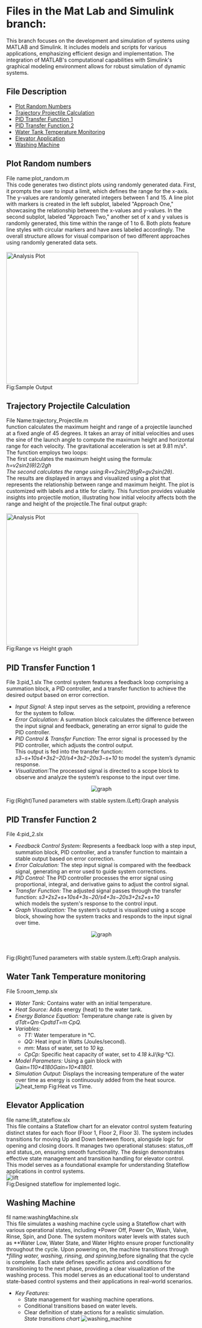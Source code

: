 # Files in the Mat Lab and Simulink branch:
This branch focuses on the development and simulation of systems using MATLAB and Simulink. It includes models and scripts for various applications, emphasizing efficient design and implementation. The integration of MATLAB's computational capabilities with Simulink's graphical modeling environment allows for robust simulation of dynamic systems.
## File Description

- [Plot Random Numbers](#plot-random-numbers)
- [Trajectory Projectile Calculation](#trajectory-projectile-calculation)
- [PID Transfer Function 1](#pid-transfer-function-1)
- [PID Transfer Function 2](#pid-transfer-function-2)
- [Water Tank Temperature Monitoring](#water-tank-temperature-monitoring)
- [Elevator Application](#elevator-application)
- [Washing Machine](#washing-machine)

## Plot Random numbers
File name:plot_random.m<br>
This code generates two distinct plots using randomly generated data. First, it prompts the user to input a limit, which defines the range for the x-axis. The y-values are randomly generated integers between 1 and 15. A line plot with markers is created in the left subplot, labeled "Approach One," showcasing the relationship between the x-values and y-values. In the second subplot, labeled "Approach Two," another set of x and y values is randomly generated, this time within the range of 1 to 6. Both plots feature line styles with circular markers and have axes labeled accordingly. The overall structure allows for visual comparison of two different approaches using randomly generated data sets.<br/><br/>
<img src="https://github.com/user-attachments/assets/fd81f82a-2086-49ec-ae67-493c49fedb45" alt="Analysis Plot" width="350" height="350"><br>
Fig:Sample Output

## Trajectory Projectile Calculation
File Name:trajectory_Projectile.m<br>
function calculates the maximum height and range of a projectile launched at a fixed angle of 45 degrees. It takes an array of initial velocities and uses the sine of the launch angle to compute the maximum height and horizontal range for each velocity. The gravitational acceleration is set at 9.81 m/s². The function employs two loops: <br/>The first calculates the maximum height using the formula: *h=v2sin⁡2(θ)2/2gh<br>  The second calculates the range using:R=v2sin⁡(2θ)gR=gv2sin(2θ)​*. <br/>The results are displayed in arrays and visualized using a plot that represents the relationship between range and maximum height. The plot is customized with labels and a title for clarity. This function provides valuable insights into projectile motion, illustrating how initial velocity affects both the range and height of the projectile.The final output graph:<br/><br/><img src="https://github.com/user-attachments/assets/2f414030-7c0e-4cd9-a4c3-eb034ec66dac" alt="Analysis Plot" width="350" height="350"><br>
Fig:Range vs Height graph

## PID Transfer Function 1
File 3:pid_1.slx
The control system features a feedback loop comprising a summation block, a PID controller, and a transfer function to achieve the desired output based on error correction.<br/>
* *Input Signal:* A step input serves as the setpoint, providing a reference for the system to follow.<br/>
* *Error Calculation:* A summation block calculates the difference between the input signal and feedback, generating an error signal to guide the PID controller.<br/>
* *PID Control & Transfer Function:* The error signal is processed by the PID controller, which adjusts the control output.<br/>This output is fed into the transfer function:  *s3−s+10s4+3s2−20/s4+3s2−20s3−s+10​*  to model the system’s dynamic response.<br/>
* *Visualization*:The processed signal is directed to a scope block to observe and analyze the system’s response to the input over time.
<p align="center">
  <img src="https://github.com/user-attachments/assets/b5b2cbd3-632a-465b-8635-d72157fc3341" alt="graph"/>
</p>

Fig:(Right)Tuned parameters with stable system.(Left):Graph analysis
## PID Transfer Function 2
File 4:pid_2.slx
* *Feedback Control System:* Represents a feedback loop with a step input, summation block, PID controller, and a transfer function to maintain a stable output based on error correction.<br/>
* *Error Calculation:* The step input signal is compared with the feedback signal, generating an error used to guide system corrections.<br/>
* *PID Control:* The PID controller processes the error signal using proportional, integral, and derivative gains to adjust the control signal.<br/>
* *Transfer Function:* The adjusted signal passes through the transfer function:
   *s3+2s2+s+10s4+3s−20/s4+3s−20s3+2s2+s+10​* <br/>which models the system's response to the control input.<br/>
* *Graph Visualization:* The system’s output is visualized using a scope block, showing how the system tracks and responds to the input signal over time.<br/>
<p align="center">
 <img src="https://github.com/user-attachments/assets/013a6995-e91f-41ca-aed2-33e1108b3b89" alt="graph"/>
</p><br/>

Fig:(Right)Tuned parameters with stable system.(Left):Graph analysis.
## Water Tank Temperature monitoring
File 5:room_temp.slx

* *Water Tank:* Contains water with an initial temperature.<br/>
* *Heat Source:* Adds energy (heat) to the water tank.<br/>
* *Energy Balance Equation:* Temperature change rate is given by *dTdt=Qm⋅CpdtdT​=m⋅Cp​Q​.* <br/>
* *Variables:*<br/>
    * *TT:* Water temperature in °C.<br/>
    * *QQ:* Heat input in Watts (Joules/second).<br/>
    * *mm:* Mass of water, set to *10 kg.*<br/>
    * *CpCp​:* Specific heat capacity of water, set to *4.18 kJ/(kg·°C).*<br/>
* *Model Parameters:* Using a gain block with Gain=*110×4180Gain=10×41801​*.<br/>
* *Simulation Output:* Displays the increasing temperature of the water over time as energy is continuously added from the heat source.<br/>
![heat_temp](https://github.com/user-attachments/assets/ae890dad-b1d0-47c7-8ab4-b4b74f41db1f)
Fig:Heat vs Time.
## Elevator Application
file name:lift_stateflow.slx
<br/>This file contains a Stateflow chart for an elevator control system featuring distinct states for each floor (Floor 1, Floor 2, Floor 3). The system includes transitions for moving Up and Down between floors, alongside logic for opening and closing doors. It manages two operational statuses: status_off and status_on, ensuring smooth functionality. The design demonstrates effective state management and transition handling for elevator control. This model serves as a foundational example for understanding Stateflow applications in control systems.<br/>
![lift](https://github.com/user-attachments/assets/f6e97fec-1476-40af-af0f-674bf0500fba)<br/>
Fig:Designed stateflow for implemented logic.

## Washing Machine
fil name:washingMachine.slx
<br/>
This file simulates a washing machine cycle using a Stateflow chart with various operational states, including *Power Off, Power On, Wash, Valve, Rinse, Spin, and Done. The system monitors water levels with states such as **Water Low, Water State, and Water Highto ensure proper functionality throughout the cycle. Upon powering on, the machine transitions through **filling water, washing, rinsing, and spinning*,before signaling that the cycle is complete. Each state defines specific actions and conditions for transitioning to the next phase, providing a clear visualization of the washing process. This model serves as an educational tool to understand state-based control systems and their applications in real-world scenarios.<br/>
* *Key Features:*<br/>
    * State management for washing machine operations.<br/>
    * Conditional transitions based on water levels.<br/>
    * Clear definition of state actions for a realistic simulation.<br/>
*State transitions chart*
![washing_machine](https://github.com/user-attachments/assets/61522a22-66a2-4139-b2f3-bce362017762)
